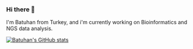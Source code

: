 ### Hi there 👋

I'm Batuhan from Turkey, and i'm currently working on Bioinformatics and NGS data analysis. 

[![Batuhan's GitHub stats](https://github-readme-stats.vercel.app/api?username=batuyolver)](https://github.com/anuraghazra/github-readme-stats)

